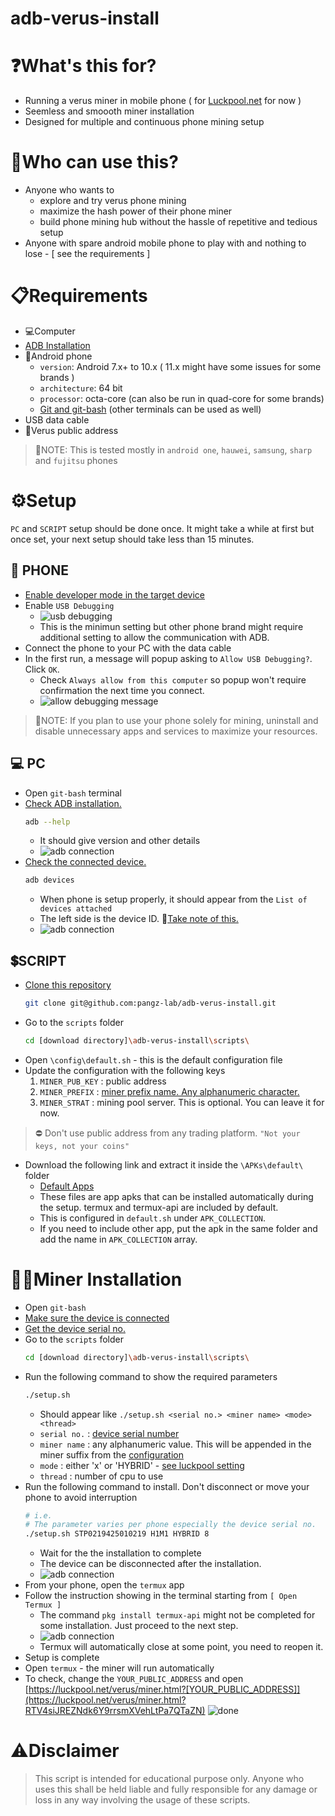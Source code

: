 # adb-verus-install
# ❓What's this for?
* Running a verus miner in mobile phone ( for [Luckpool.net](https://luckpool.net/verus/connect.html) for now )
* Seemless and smoooth miner installation
* Designed for multiple and continuous phone mining setup

# 🙈Who can use this?
* Anyone who wants to
    - explore and try verus phone mining
    - maximize the hash power of their phone miner
    - build phone mining hub without the hassle of repetitive and tedious setup
* Anyone with spare android mobile phone to play with and nothing to lose - [ see the requirements ]

# 📋Requirements
* 💻Computer
* [ADB Installation](https://developer.android.com/studio/releases/platform-tools)
* 📱Android phone
  - `version`: Android 7.x+ to 10.x ( 11.x might have some issues for some brands )
  - `architecture`: 64 bit 
  - `processor`: octa-core (can also be run in quad-core for some brands)
  - [Git and git-bash](https://git-scm.com/downloads) (other terminals can be used as well)
* USB data cable
* 🔑Verus public address
> 📌NOTE:
> This is tested mostly in `android one`, `hauwei`, `samsung`, `sharp` and `fujitsu` phones


# ⚙️Setup
`PC` and `SCRIPT` setup should be done once. It might take a while at first but once set, your next setup should take less than 15 minutes.

## 📱 PHONE
 - [Enable developer mode in the target device](https://duckduckgo.com/?q=how+to+enable+developer+mode+android&t=newext&atb=v286-1&ia=web)
 - Enable `USB Debugging`
    - ![usb debugging](https://github.com/pangz-lab/adb-verus-install/blob/feature/updated-readme/scripts/readme_assets/usbdebug.png?raw=true)
    - This is the minimun setting but other phone brand might require additional setting to allow the communication with ADB.
 - Connect the phone to your PC with the data cable
 - In the first run, a message will popup asking to `Allow USB Debugging?`. Click `OK`.
    - Check `Always allow from this computer` so popup won't require confirmation the next time you connect.
    - ![allow debugging message](https://www.howtogeek.com/wp-content/uploads/2016/04/Screenshot_20160419-094818.png)
> 📌NOTE:
> If you plan to use your phone solely for mining, uninstall and disable unnecessary apps and services to maximize your resources.
## 💻 PC 
 - Open `git-bash` terminal
 - [Check ADB installation.](https://duckduckgo.com/?q=how+to+install+ADB&t=newext&atb=v286-1&ia=web)
    ```bash
    adb --help
    ```
    - It should give version and other details
    - ![adb connection](https://github.com/pangz-lab/adb-verus-install/blob/feature/updated-readme/scripts/readme_assets/adb2.png?raw=true)
 - [Check the connected device.](#Adb-connected-device)
    ```bash
    adb devices
    ```
    - When phone is setup properly, it should appear from the `List of devices attached`
    - The left side is the device ID. 📌[Take note of this.](#Adb-device-id)
    - ![adb connection](https://github.com/pangz-lab/adb-verus-install/blob/feature/updated-readme/scripts/readme_assets/adb1.png?raw=true)
## 💲SCRIPT
 - [Clone this repository](https://github.com/pangz-lab/adb-verus-install/tree/main)
    ```bash
    git clone git@github.com:pangz-lab/adb-verus-install.git
    ```
 - Go to the `scripts` folder
    ```bash
    cd [download directory]\adb-verus-install\scripts\
    ```
 - Open `\config\default.sh` - this is the default configuration file
 - Update the configuration with the following keys
    1. `MINER_PUB_KEY` : public address
    2. `MINER_PREFIX` : [miner prefix name. Any alphanumeric character.](#conf-key-miner-prefix)
    3. `MINER_STRAT` : mining pool server. This is optional. You can leave it for now.

> ⛔️ Don't use public address from any trading platform. `"Not your keys, not your coins"`

 - Download the following link and extract it inside the `\APKs\default\` folder
    - [Default Apps](https://drive.google.com/file/d/1aD-foW03mh0YINDl7_P6AcCv3oj4wDu6/view?usp=sharing)
    - These files are app apks that can be installed automatically during the setup. termux and termux-api are included by default.
    - This is configured in `default.sh` under `APK_COLLECTION`.
    - If you need to include other app, put the apk in the same folder and add the name in `APK_COLLECTION` array.

 # 👨‍💻Miner Installation
 - Open `git-bash`
 - [Make sure the device is connected](#Adb-connected-device)
 - [Get the device serial no.](#Adb-device-id)
 - Go to the `scripts` folder
    ```bash
    cd [download directory]\adb-verus-install\scripts\
    ```
 - Run the following command to show the required parameters
    ```bash
    ./setup.sh
    ```
    - Should appear like `./setup.sh <serial no.> <miner name> <mode> <thread>`
    - `serial no.` : [device serial number](#Adb-device-id)
    - `miner name` : any alphanumeric value. This will be appended in the miner suffix from the [configuration](#conf-key-miner-prefix)
    - `mode` : either 'x' or 'HYBRID' - [see luckpool setting](https://luckpool.net/verus/connect.html)
    - `thread` : number of cpu to use
 - Run the following command to install. Don't disconnect or move your phone to avoid interruption
    ```bash
    # i.e. 
    # The parameter varies per phone especially the device serial no.
    ./setup.sh STP0219425010219 H1M1 HYBRID 8
    ```
    - Wait for the the installation to complete
    - The device can be disconnected after the installation.
    - ![adb connection](https://github.com/pangz-lab/adb-verus-install/blob/feature/updated-readme/scripts/readme_assets/setup1.png?raw=true)
 - From your phone, open the `termux` app
 - Follow the instruction showing in the terminal starting from `[ Open Termux ]`
    - The command `pkg install termux-api` might not be completed for some installation. Just proceed to the next step.
    - ![adb connection](https://github.com/pangz-lab/adb-verus-install/blob/feature/updated-readme/scripts/readme_assets/setup2.png?raw=true)
    - Termux will automatically close at some point, you need to reopen it.
 - Setup is complete
 - Open `termux` - the miner will run automatically
 - To check, change the `YOUR_PUBLIC_ADDRESS` and open [https://luckpool.net/verus/miner.html?[YOUR_PUBLIC_ADDRESS]](https://luckpool.net/verus/miner.html?RTV4siJREZNdk6Y9rrsmXVehLtPa7QTaZN)
 ![done](https://images.techhive.com/images/article/2014/01/sheldon_thats_how_its_done-580-100221962-orig.gif)


# ⚠️Disclaimer
> This script is intended for educational purpose only. Anyone who uses this shall be held liable and fully responsible for any damage or loss in any way involving the usage of these scripts.
